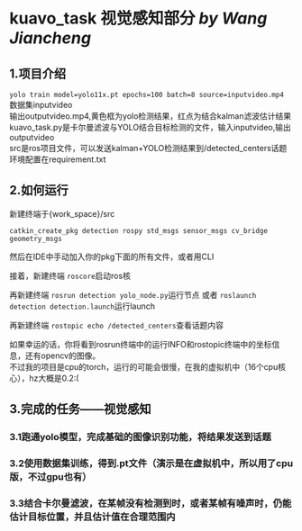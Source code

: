 # kuavo_task 视觉感知部分    *by Wang Jiancheng*
## 1.项目介绍
`yolo train model=yolo11x.pt epochs=100 batch=8 source=inputvideo.mp4`  
数据集inputvideo  
输出outputvideo.mp4,黄色框为yolo检测结果，红点为结合kalman滤波估计结果  
kuavo_task.py是卡尔曼滤波与YOLO结合目标检测的文件，输入inputvideo,输出outputvideo  
src是ros项目文件，可以发送kalman+YOLO检测结果到/detected_centers话题  
环境配置在requirement.txt  
## 2.如何运行
新建终端于{work_space}/src

`catkin_create_pkg detection rospy std_msgs sensor_msgs cv_bridge geometry_msgs`

然后在IDE中手动加入你的pkg下面的所有文件，或者用CLI

接着，新建终端
`roscore`启动ros核

再新建终端
`rosrun detection yolo_node.py`运行节点
或者
`roslaunch detection detection.launch`运行launch

再新建终端
`rostopic echo /detected_centers`查看话题内容

如果幸运的话，你将看到rosrun终端中的运行INFO和rostopic终端中的坐标信息，还有opencv的图像。  
不过我的项目是cpu的torch，运行的可能会很慢，在我的虚拟机中（16个cpu核心），hz大概是0.2:(
## 3.完成的任务——视觉感知
### 3.1跑通yolo模型，完成基础的图像识别功能，将结果发送到话题
### 3.2使用数据集训练，得到.pt文件（演示是在虚拟机中，所以用了cpu版，不过gpu也有）
### 3.3结合卡尔曼滤波，在某帧没有检测到时，或者某帧有噪声时，仍能估计目标位置，并且估计值在合理范围内

